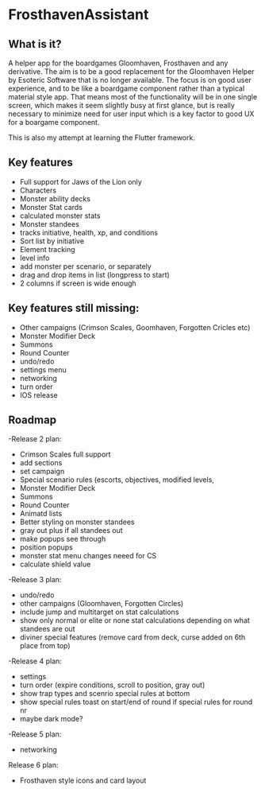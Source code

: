 # FrosthavenAssistant

## What is it?
A helper app for the boardgames Gloomhaven, Frosthaven and any derivative.
The aim is to be a good replacement for the Gloomhaven Helper by Esoteric Software that is no longer available.
The focus is on good user experience, and to be like a boardgame component rather than a typical material style app.
That means most of the functionality will be in one single screen, which makes it seem slightly busy at first glance, but is really necessary to minimize need for user input which is a key factor to good UX for a boargame component.

This is also my attempt at learning the Flutter framework.

## Key features
- Full support for Jaws of the Lion only
- Characters
- Monster ability decks
- Monster Stat cards
- calculated monster stats
- Monster standees
- tracks initiative, health, xp, and conditions
- Sort list by initiative
- Element tracking
- level info
- add monster per scenario, or separately
- drag and drop items in list (longpress to start)
- 2 columns if screen is wide enough

## Key features still missing:
- Other campaigns (Crimson Scales, Goomhaven, Forgotten Cricles etc)
- Monster Modifier Deck
- Summons
- Round Counter
- undo/redo
- settings menu
- networking
- turn order
- IOS release

## Roadmap
-Release 2 plan:
  - Crimson Scales full support
  - add sections
  - set campaign
  - Special scenario rules (escorts, objectives, modified levels, 
  - Monster Modifier Deck
  - Summons
  - Round Counter
  - Animatd lists
  - Better styling on monster standees
  - gray out plus if all standees out
  - make popups see through
  - position popups
  - monster stat menu changes neeed for CS
  - calculate shield value

-Release 3 plan:
  - undo/redo
  - other campaigns (Gloomhaven, Forgotten Circles)
  - include jump and multitarget on stat calculations
  - show only normal or elite or none stat calculations depending on what standees are out
  - diviner special features (remove card from deck, curse added on 6th place from top)

-Release 4 plan:
  - settings
  - turn order (expire conditions, scroll to position, gray out)
  - show trap types and scenrio special rules at bottom
  - show special rules toast on start/end of round if special rules for round nr
  - maybe dark mode?

-Release 5 plan:
  - networking

Release 6 plan:
  - Frosthaven style icons and card layout
